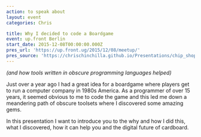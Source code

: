 ```yaml
---
action: to speak about
layout: event
categories: Chris

title: Why I decided to code a Boardgame
event: up.front Berlin
start_date: 2015-12-08T00:00:00.000Z
pres_url: 'https://up.front.ug/2015/12/08/meetup/'
pres_source: 'https://chrischinchilla.github.io/Presentations/chip_shop/upfront_dec.html'
---
```


_(and how tools written in obscure programming languages helped)_

Just over a year ago I had a great idea for a boardgame where players get to run a computer company in 1980s America. As a programmer of over 15 years, it seemed obvious to me to code the game and this led me down a meandering path of obscure toolsets where I discovered some amazing gems.

In this presentation I want to introduce you to the why and how I did this, what I discovered, how it can help you and the digital future of cardboard.
